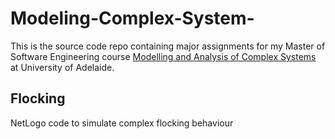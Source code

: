 # Modeling-Complex-System-
This is the source code repo containing major assignments for my Master of Software Engineering course [Modelling and Analysis of Complex Systems](https://www.adelaide.edu.au/course-outlines/109072/1/sem-1/) at University of Adelaide.


## Flocking
NetLogo code to simulate complex flocking behaviour
